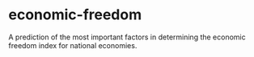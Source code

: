 # economic-freedom
A prediction of the most important factors in determining the economic freedom index for national economies.
